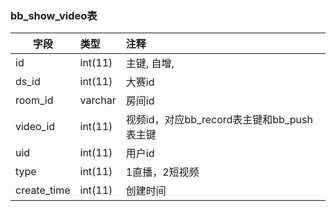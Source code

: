 ### bb_show_video表
  
| 字段        | 类型 |    注释 |
| -------- |:------|:------|
|id| int(11) |   主键, 自增, |  
| ds_id | int(11) |   大赛id |  
| room_id | varchar |   房间id |  
| video_id | int(11) |   视频id，对应bb_record表主键和bb_push表主键 |  
| uid | int(11) |   用户id |  
| type | int(11) |   1直播，2短视频 |  
| create_time | int(11) |   创建时间 |
  

